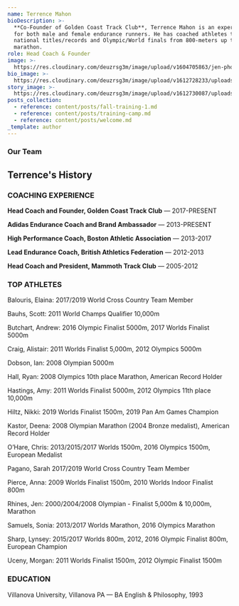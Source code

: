 ```yaml
---
name: Terrence Mahon
bioDescription: >-
  **Co-Founder of Golden Coast Track Club**, Terrence Mahon is an expert coach
  for both male and female endurance runners. He has coached athletes to
  national titles/records and Olympic/World finals from 800-meters up to the
  marathon.
role: Head Coach & Founder
image: >-
  https://res.cloudinary.com/deuzrsg3m/image/upload/v1604705863/jen-photos/_DSC2787_bqawhl.jpg
bio_image: >-
  https://res.cloudinary.com/deuzrsg3m/image/upload/v1612728233/uploads/terrence-1_ai3vza_zhntx4.jpg
story_image: >-
  https://res.cloudinary.com/deuzrsg3m/image/upload/v1612730087/uploads/IMG_9472_z1ovo4.jpg
posts_collection:
  - reference: content/posts/fall-training-1.md
  - reference: content/posts/training-camp.md
  - reference: content/posts/welcome.md
_template: author
---
```


### Our Team

## Terrence's History

### COACHING EXPERIENCE

**Head Coach and Founder, Golden Coast Track Club** — 2017-PRESENT

**Adidas Endurance Coach and Brand Ambassador** — 2013-PRESENT

**High Performance Coach, Boston Athletic Association** — 2013-2017

**Lead Endurance Coach, British Athletics Federation** — 2012-2013

**Head Coach and President, Mammoth Track Club** — 2005-2012

### TOP ATHLETES

Balouris, Elaina: 2017/2019 World Cross Country Team Member

Bauhs, Scott: 2011 World Champs Qualifier 10,000m

Butchart, Andrew: 2016 Olympic Finalist 5000m, 2017 Worlds Finalist 5000m

Craig, Alistair: 2011 Worlds Finalist 5,000m, 2012 Olympics 5000m

Dobson, Ian: 2008 Olympian 5000m

Hall, Ryan: 2008 Olympics 10th place Marathon, American Record Holder

Hastings, Amy: 2011 Worlds Finalist 5000m, 2012 Olympics 11th place 10,000m

Hiltz, Nikki: 2019 Worlds Finalist 1500m, 2019 Pan Am Games Champion

Kastor, Deena: 2008 Olympian Marathon (2004 Bronze medalist), American Record Holder

O’Hare, Chris: 2013/2015/2017 Worlds 1500m, 2016 Olympics 1500m, European Medalist

Pagano, Sarah 2017/2019 World Cross Country Team Member

Pierce, Anna: 2009 Worlds Finalist 1500m, 2010 Worlds Indoor Finalist 800m

Rhines, Jen: 2000/2004/2008 Olympian - Finalist 5,000m & 10,000m, Marathon

Samuels, Sonia: 2013/2017 Worlds Marathon, 2016 Olympics Marathon

Sharp, Lynsey: 2015/2017 Worlds 800m, 2012, 2016 Olympic Finalist 800m, European Champion

Uceny, Morgan: 2011 Worlds Finalist 1500m, 2012 Olympic Finalist 1500m

### EDUCATION

Villanova University, Villanova PA — BA English & Philosophy, 1993

